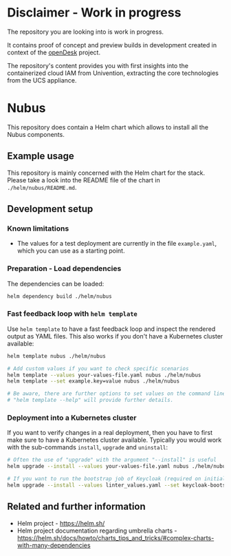 # Disclaimer - Work in progress

The repository you are looking into is work in progress.

It contains proof of concept and preview builds in development created in
context of the
[openDesk](https://gitlab.opencode.de/bmi/souveraener_arbeitsplatz/info)
project.

The repository's content provides you with first insights into the containerized
cloud IAM from Univention, extracting the core technologies from the UCS appliance.


# Nubus

This repository does contain a Helm chart which allows to install all the Nubus
components.


## Example usage

This repository is mainly concerned with the Helm chart for the stack. Please
take a look into the README file of the chart in `./helm/nubus/README.md`.


## Development setup

### Known limitations

- The values for a test deployment are currently in the file
  `example.yaml`, which you can use as a starting point.

### Preparation - Load dependencies

The dependencies can be loaded:

```sh
helm dependency build ./helm/nubus
```

### Fast feedback loop with `helm template`

Use `helm template` to have a fast feedback loop and inspect the rendered output
as YAML files. This also works if you don't have a Kubernetes cluster available:

```sh
helm template nubus ./helm/nubus

# Add custom values if you want to check specific scenarios
helm template --values your-values-file.yaml nubus ./helm/nubus
helm template --set example.key=value nubus ./helm/nubus

# Be aware, there are further options to set values on the command line,
# "helm template --help" will provide further details.
```


### Deployment into a Kubernetes cluster

If you want to verify changes in a real deployment, then you have to first make
sure to have a Kubernetes cluster available. Typically you would work with the
sub-commands `install`, `upgrade` and `uninstall`:

```sh
# Often the use of "upgrade" with the argument "--install" is useful
helm upgrade --install --values your-values-file.yaml nubus ./helm/nubus

# If you want to run the bootstrap job of Keycloak (required on initial deployment)
helm upgrade --install --values linter_values.yaml --set keycloak-bootstrap.enabled=true nubus ./
```


## Related and further information

- Helm project - <https://helm.sh/>
- Helm project documentation regarding umbrella charts -
  <https://helm.sh/docs/howto/charts_tips_and_tricks/#complex-charts-with-many-dependencies>

